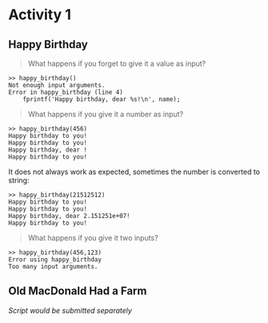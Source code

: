# Activity 1

## Happy Birthday

> What happens if you forget to give it a value as input?

```
>> happy_birthday()
Not enough input arguments.
Error in happy_birthday (line 4)
    fprintf('Happy birthday, dear %s!\n', name);
```

> What happens if you give it a number as input?

```
>> happy_birthday(456)
Happy birthday to you!
Happy birthday to you!
Happy birthday, dear !
Happy birthday to you!
```
It does not always work as expected, sometimes the number is converted to string:
```
>> happy_birthday(21512512)
Happy birthday to you!
Happy birthday to you!
Happy birthday, dear 2.151251e+07!
Happy birthday to you!
```

> What happens if you give it two inputs?

```
>> happy_birthday(456,123)
Error using happy_birthday
Too many input arguments.
```

## Old MacDonald Had a Farm

*Script would be submitted separately*
